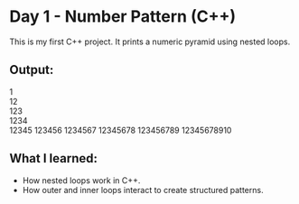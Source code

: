 # Day 1 - Number Pattern (C++)

This is my first C++ project.
It prints a numeric pyramid using nested loops.

## Output:
1  
12  
123  
1234  
12345
123456
1234567
12345678
123456789
12345678910

## What I learned:
- How nested loops work in C++.
- How outer and inner loops interact to create structured patterns.
